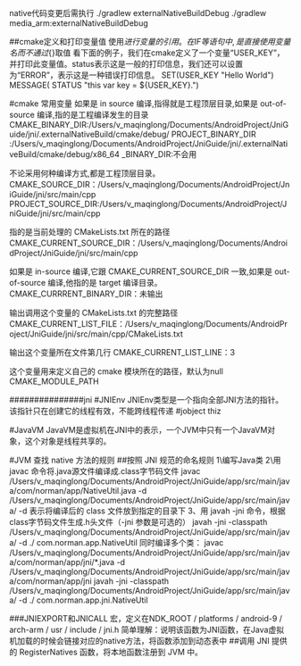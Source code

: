 native代码变更后需执行
./gradlew externalNativeBuildDebug
./gradlew media_arm:externalNativeBuildDebug



##cmake定义和打印变量值
使用${}进行变量的引用。在 IF 等语句中,是直接使用变量名而不通过${}取值
 看下面的例子，我们在cmake定义了一个变量“USER_KEY”，并打印此变量值。status表示这是一般的打印信息，我们还可以设置为“ERROR”，表示这是一种错误打印信息。
 SET(USER_KEY "Hello World")
 MESSAGE( STATUS "this var key = ${USER_KEY}.")


#cmake 常用变量
如果是 in source 编译,指得就是工程顶层目录,如果是 out-of-source 编译,指的是工程编译发生的目录
CMAKE_BINARY_DIR:/Users/v_maqinglong/Documents/AndroidProject/JniGuide/jni/.externalNativeBuild/cmake/debug/
PROJECT_BINARY_DIR :/Users/v_maqinglong/Documents/AndroidProject/JniGuide/jni/.externalNativeBuild/cmake/debug/x86_64
 <projectname>_BINARY_DIR:不会用
 
不论采用何种编译方式,都是工程顶层目录。
CMAKE_SOURCE_DIR：/Users/v_maqinglong/Documents/AndroidProject/JniGuide/jni/src/main/cpp
PROJECT_SOURCE_DIR:/Users/v_maqinglong/Documents/AndroidProject/JniGuide/jni/src/main/cpp

指的是当前处理的 CMakeLists.txt 所在的路径
CMAKE_CURRENT_SOURCE_DIR：/Users/v_maqinglong/Documents/AndroidProject/JniGuide/jni/src/main/cpp

如果是 in-source 编译,它跟 CMAKE_CURRENT_SOURCE_DIR 一致,如果是 out-of-source 编译,他指的是 target 编译目录。
CMAKE_CURRRENT_BINARY_DIR：未输出

输出调用这个变量的 CMakeLists.txt 的完整路径
CMAKE_CURRENT_LIST_FILE：/Users/v_maqinglong/Documents/AndroidProject/JniGuide/jni/src/main/cpp/CMakeLists.txt

输出这个变量所在文件第几行
CMAKE_CURRENT_LIST_LINE：3

这个变量用来定义自己的 cmake 模块所在的路径，默认为null
CMAKE_MODULE_PATH



###############jni
#JNIEnv
JNIEnv类型是一个指向全部JNI方法的指针。该指针只在创建它的线程有效，不能跨线程传递
#jobject thiz

#JavaVM
JavaVM是虚拟机在JNI中的表示，一个JVM中只有一个JavaVM对象，这个对象是线程共享的。


#JVM 查找 native 方法的规则
##按照 JNI 规范的命名规则
1\编写Java类
2\用 javac 命令将.java源文件编译成.class字节码文件
 javac /Users/v_maqinglong/Documents/AndroidProject/JniGuide/app/src/main/java/com/norman/app/NativeUtil.java -d /Users/v_maqinglong/Documents/AndroidProject/JniGuide/app/src/main/java/
 -d 表示将编译后的 class 文件放到指定的目录下
3、用 javah -jni 命令，根据class字节码文件生成.h头文件（-jni 参数是可选的）
 javah -jni -classpath /Users/v_maqinglong/Documents/AndroidProject/JniGuide/app/src/main/java/ -d ./ com.norman.app.NativeUtil
同时编译多个类：
    javac /Users/v_maqinglong/Documents/AndroidProject/JniGuide/app/src/main/java/com/norman/app/jni/*.java -d /Users/v_maqinglong/Documents/AndroidProject/JniGuide/app/src/main/java/com/norman/app/jni
    javah -jni -classpath /Users/v_maqinglong/Documents/AndroidProject/JniGuide/app/src/main/java/ -d ./ com.norman.app.jni.NativeUtil


###JNIEXPORT和JNICALL
宏，定义在NDK_ROOT / platforms / android-9 / arch-arm / usr / include / jni.h
简单理解：说明该函数为JNI函数，在Java虚拟机加载的时候会链接对应的native方法，将函数添加到动态表中
##调用 JNI 提供的 RegisterNatives 函数，将本地函数注册到 JVM 中。